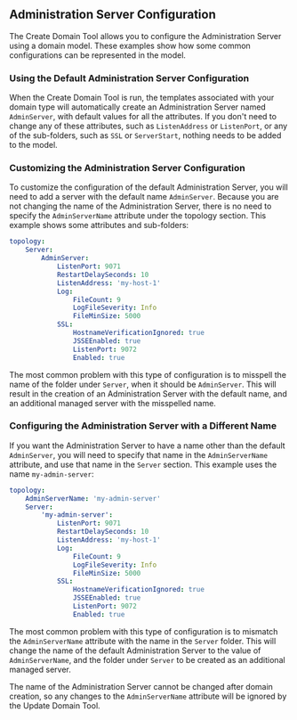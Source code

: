 ## Administration Server Configuration

The Create Domain Tool allows you to configure the Administration Server using a domain model. These examples show how some common configurations can be represented in the model.

### Using the Default Administration Server Configuration

When the Create Domain Tool is run, the templates associated with your domain type will automatically create an Administration Server named `AdminServer`, with default values for all the attributes. If you don't need to change any of these attributes, such as `ListenAddress` or `ListenPort`, or any of the sub-folders, such as `SSL` or `ServerStart`, nothing needs to be added to the model.

### Customizing the Administration Server Configuration

To customize the configuration of the default Administration Server, you will need to add a server with the default name `AdminServer`. Because you are not changing the name of the Administration Server, there is no need to specify the `AdminServerName` attribute under the topology section. This example shows some attributes and sub-folders:

```yaml
topology:
    Server:
        AdminServer:
            ListenPort: 9071
            RestartDelaySeconds: 10
            ListenAddress: 'my-host-1'
            Log:
                FileCount: 9
                LogFileSeverity: Info
                FileMinSize: 5000
            SSL:
                HostnameVerificationIgnored: true
                JSSEEnabled: true
                ListenPort: 9072
                Enabled: true
```

The most common problem with this type of configuration is to misspell the name of the folder under `Server`, when it should be `AdminServer`. This will result in the creation of an Administration Server with the default name, and an additional managed server with the misspelled name.

### Configuring the Administration Server with a Different Name

If you want the Administration Server to have a name other than the default `AdminServer`, you will need to specify that name in the `AdminServerName` attribute, and use that name in the `Server` section. This example uses the name `my-admin-server`:

```yaml
topology:
    AdminServerName: 'my-admin-server'
    Server:
        'my-admin-server':
            ListenPort: 9071
            RestartDelaySeconds: 10
            ListenAddress: 'my-host-1'
            Log:
                FileCount: 9
                LogFileSeverity: Info
                FileMinSize: 5000
            SSL:
                HostnameVerificationIgnored: true
                JSSEEnabled: true
                ListenPort: 9072
                Enabled: true
```

The most common problem with this type of configuration is to mismatch the `AdminServerName` attribute with the name in the `Server` folder. This will change the name of the default Administration Server to the value of `AdminServerName`, and the folder under `Server` to be created as an additional managed server.

The name of the Administration Server cannot be changed after domain creation, so any changes to the `AdminServerName` attribute will be ignored by the Update Domain Tool.

